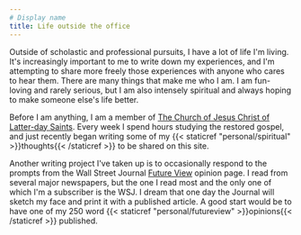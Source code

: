 ```yaml
---
# Display name
title: Life outside the office
---
```


Outside of scholastic and professional pursuits, I have a lot of life I'm 
living. It's increasingly important to me to write down my experiences, and I'm
attempting to share more freely those experiences with anyone who cares to hear 
them.
There are many things that make me who I am. I am fun-loving and rarely serious,
but I am also intensely spiritual and always hoping to make someone else's life
better.

Before I am anything, I am a member of [The Church of Jesus Christ of Latter-day
Saints](https://www.churchofjesuschrist.org/?lang=eng). Every week I spend hours
studying the restored gospel, and just recently began writing some of my 
{{< staticref "personal/spiritual" >}}thoughts{{< /staticref >}} to be
shared on this site.

Another writing project I've taken up is to occasionally respond to the prompts
from the Wall Street Journal 
[Future View](https://www.wsj.com/news/types/future-view) opinion page. 
I read from
several major newspapers, but the one I read most and the only one of which I'm
a subscriber is the WSJ. I dream that one day the Journal will sketch my face
and print it with a published article. A good start would be to have one of my
250 word 
{{< staticref "personal/futureview" >}}opinions{{< /staticref >}} published.
